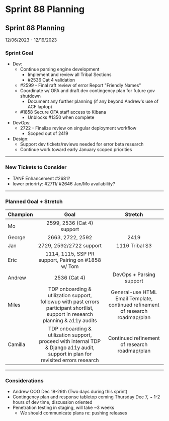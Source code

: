 # Sprint 88 Planning

## Sprint 88 Planning

12/06/2023 - 12/19/2023

### Sprint Goal

* Dev:
  * Continue parsing engine development
    * Implement and review all Tribal Sections
    * \#2536 Cat 4 validation
  * \#2599 - Final raft review of error Report "Friendly Names"
  * Coordinate w/ OFA and draft dev contingency plan for future gov shutdown
    * Document any further planning (if any beyond Andrew's use of ACF laptop)
  * \#1858 Secure OFA staff access to Kibana
    * Unblocks #1350 when complete
* DevOps:
  * 2722 - Finalize review on singular deployment workflow
    * Scoped out of 2419
* Design:
  * Support dev tickets/reviews needed for error beta research
  * Continue work toward early January scoped priorities

***

### New Tickets to Consider

* TANF Enhancement #2681?
* lower priorirty: #2711/ #2646 Jan/Mo availability?

***

### Planned Goal + Stretch

| Champion |                                                                Goal                                                                |                                     Stretch                                    |
| -------- | :--------------------------------------------------------------------------------------------------------------------------------: | :----------------------------------------------------------------------------: |
| Mo       |                                                     2599, 2536 (Cat 4) support                                                     |                                                                                |
| George   |                                                          2663, 2722, 2592                                                          |                                      2419                                      |
| Jan      |                                                       2729, 2592/2722 support                                                      |                                 1116 Tribal S3                                 |
| Eric     |                                         1114, 1115, SSP PR support, Pairing on #1858 w/ Tom                                        |                                                                                |
| Andrew   |                                                            2536 (Cat 4)                                                            |                            DevOps + Parsing support                            |
| Miles    |  TDP onboarding & utilization support, followup with past errors participant shortlist, support in research planning & a11y audits | General-use HTML Email Template, continued refinement of research roadmap/plan |
| Camilla  | TDP onboarding & utilization support, proceed with internal TDP & Django a11y audit, support in plan for revisited errors research |                  Continued refinement of research roadmap/plan                 |

***

### Considerations

* Andrew OOO Dec 18-29th (Two days during this sprint)
* Contingency plan and response tabletop coming Thursday Dec 7, \~ 1-2 hours of dev time, discussion oriented
* Penetration testing in staging, will take \~3 weeks
  * We should communicate plans re: pushing releases
